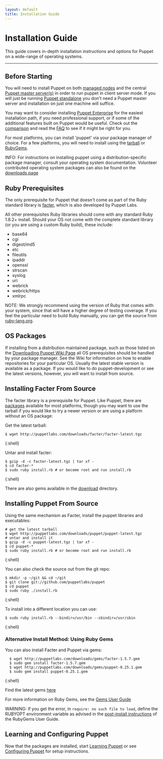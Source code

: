 ```yaml
---
layout: default
title: Installation Guide
---
```


Installation Guide
==================

This guide covers in-depth installation instructions and options for Puppet on
a wide-range of operating systems.

* * *

Before Starting
---------------

You will need to install Puppet on both [managed nodes](./tools.html#puppet-agent-or-puppetd)
and the central [Puppet master server(s)](./tools.html#puppet-master-or-puppetmasterd)
in order to run puppet in client server mode.
If you will just be running [Puppet standalone](./tools.html#puppet-apply-or-puppet)
you don't need a Puppet master server and installation on just one machine will suffice.

You may want to consider installing [Puppet Enterprise](http://puppetlabs.com/puppet/puppet-enterprise/) 
for the easiest installation path, if you need professional support, or if some
of the additional features built on Puppet would be useful.  Check out the
[comparison](http://puppetlabs.com/puppet/compare/) and read the [FAQ](http://puppetlabs.com/puppet/faq/) to see if it might be right for you.

For most platforms, you can install 'puppet' via your package
manager of choice.  For a few platforms, you will need to install
using the [tarball](http://www.puppetlabs.com/downloads/puppet/) or
[RubyGems](http://www.puppetlabs.com/downloads/gems/).

INFO: For instructions on installing puppet using a distribution-specific package manager, consult your operating system documentation.  Volunteer contributed operating system packages can also be found on the [downloads page](http://projects.puppetlabs.com/projects/puppet/wiki/Downloading_Puppet)

Ruby Prerequisites
------------------

The only prerequisite for Puppet that doesn't come as part of the
Ruby standard library is
[facter](http://www.puppetlabs.com/projects/facter/index.html),
which is also developed by Puppet Labs.

All other prerequisites Ruby libraries should come with any standard Ruby 1.8.2+ install.  Should your OS not come with the complete standard
library (or you are using a custom Ruby build), these include:

* base64
* cgi
* digest/md5
* etc
* fileutils
* ipaddr
* openssl
* strscan
* syslog
* uri
* webrick
* webrick/https
* xmlrpc

NOTE: We strongly recommend using the version of Ruby that comes with your system, since that will have a higher degree of testing coverage.
If you feel the particular need to build Ruby manually, you can get the source from [ruby-lang.org](http://ruby-lang.org/).

OS Packages
-----------

If installing from a distribution maintained package, such as those listed on the [Downloading Puppet Wiki Page](http://projects.puppetlabs.com/projects/puppet/wiki/Downloading_Puppet) all OS prerequisites should be handled by your package manager.  See the Wiki for information on how to enable repositories for your particular OS.  Usually the latest stable version is available as a package.  If you would like to do puppet-development or see the latest versions, however, you will want to install from source.


Installing Facter From Source
-----------------------------

The facter library is a prerequisite for Puppet. Like Puppet, there are
[packages](http://projects.puppetlabs.com/projects/puppet/wiki/Downloading_Puppet)
available for most platforms, though you may want to use the
tarball if you would like to try a newer version or are using
a platform without an OS package:

Get the latest tarball:

    $ wget http://puppetlabs.com/downloads/facter/facter-latest.tgz
{:shell}

Untar and install facter:

    $ gzip -d -c facter-latest.tgz | tar xf -
    $ cd facter-*
    $ sudo ruby install.rb # or become root and run install.rb
{:shell}

There are also gems available in the
[download](http://www.puppetlabs.com/downloads/) directory.

Installing Puppet From Source
-----------------------------

Using the same mechanism as Facter, install the puppet libraries and
executables:

    # get the latest tarball
    $ wget http://puppetlabs.com/downloads/puppet/puppet-latest.tgz
    # untar and install it
    $ gzip -d -c puppet-latest.tgz | tar xf -
    $ cd puppet-*
    $ sudo ruby install.rb # or become root and run install.rb
{:shell}

You can also check the source out from the git repo:

    $ mkdir -p ~/git && cd ~/git
    $ git clone git://github.com/puppetlabs/puppet
    $ cd puppet
    $ sudo ruby ./install.rb
{:shell}

To install into a different location you can use:

    $ sudo ruby install.rb --bindir=/usr/bin --sbindir=/usr/sbin
{:shell}

### Alternative Install Method: Using Ruby Gems

You can also install Facter and Puppet via gems:

      $ wget http://puppetlabs.com/downloads/gems/facter-1.5.7.gem
      $ sudo gem install facter-1.5.7.gem
      $ wget http://puppetlabs.com/downloads/gems/puppet-0.25.1.gem
      $ sudo gem install puppet-0.25.1.gem
{:shell}

Find the latest gems
[here](http://puppetlabs.com/downloads/gems/)

For more information on Ruby Gems, see the
[Gems User Guide](http://docs.rubygems.org/read/book/1)

WARNING: If you get the error, in `require: no such file to load`, define the RUBYOPT environment variable as advised in the
[post-install instructions](http://docs.rubygems.org/read/chapter/3#page70)
of the RubyGems User Guide.

Learning and Configuring Puppet
------------------

Now that the packages are installed, start [Learning Puppet](../learning/) or see [Configuring Puppet](./configuring.html) for setup instructions.
